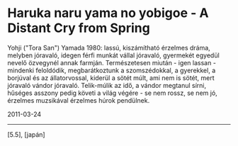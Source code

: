 # Haruka naru yama no yobigoe - A Distant Cry from Spring

Yohji ("Tora San") Yamada 1980: lassú, kiszámítható érzelmes dráma, melyben jóravaló, idegen férfi munkát vállal jóravaló, gyermekét egyedül nevelő özvegynél annak farmján. Természetesen miután - igen lassan - mindenki feloldódik, megbarátkoztunk a szomszédokkal, a gyerekkel, a borjúval és az állatorvossal, kiderül a sötét múlt, ami nem is sötét, mert jóravaló vándor jóravaló. Telik-múlik az idő, a vándor megtanul sírni, hűséges asszony pedig követi a világ végére - se nem rossz, se nem jó, érzelmes muzsikával érzelmes húrok pendülnek.

2011-03-24 

----

[5.5], [japán]